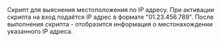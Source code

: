 Скрипт для выяснения местоположения по IP адресу. При активации скрипта на вход подаётся IP адрес в формате "01.23.456.789". После выполнения скрипта - отобразится информация о местонахождении указанного IP адреса.
